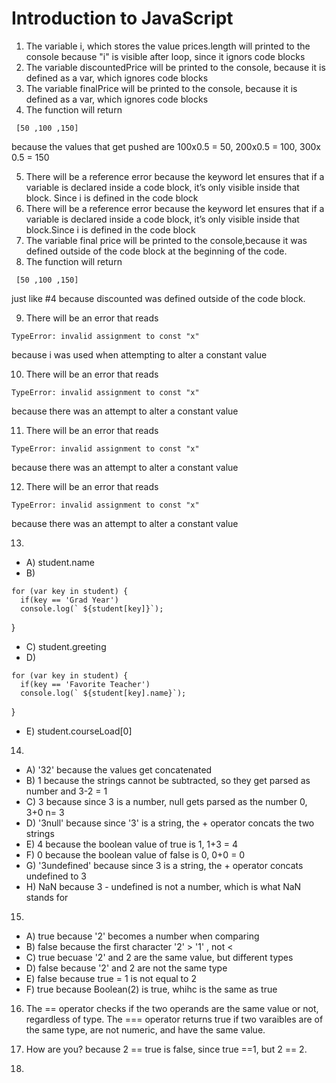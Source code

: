 # Introduction to JavaScript
1. The variable i, which stores the value prices.length will printed to the console because "i" is visible after loop, since it ignors code blocks
2. The variable discountedPrice will be printed to the console, because it is defined as a var, which ignores code blocks
3. The variable finalPrice will be printed to the console, because it is defined as a var, which ignores code blocks
4. The function will return 
```
 [50 ,100 ,150]
```
because the values that get pushed are 100x0.5 = 50, 200x0.5 = 100, 300x 0.5 = 150

5. There will be a reference error because the keyword let ensures that if a variable is declared inside a code block, it’s only visible inside that block. Since i is defined in the code block
6. There will be a reference error because the keyword let ensures that if a variable is declared inside a code block, it’s only visible inside that block.Since i is defined in the code block
7. The variable final price will be printed to the console,because it was defined outside of the code block at the beginning of the code. 
8. The function will return 
```
 [50 ,100 ,150]
```
just like #4 because  discounted was defined outside of the code block. 

9. There will be an error that reads 

```
TypeError: invalid assignment to const "x"
```
because i was used when attempting to alter a constant value

10.  There will be an error that reads 

```
TypeError: invalid assignment to const "x"
```
because there was an attempt to alter a constant value

11.  There will be an error that reads 

```
TypeError: invalid assignment to const "x"
```
because there was an attempt to alter a constant value

12.  There will be an error that reads 

```
TypeError: invalid assignment to const "x"
```
because there was an attempt to alter a constant value

13.
- A) student.name
- B)
```
for (var key in student) {
  if(key == 'Grad Year')
  console.log(` ${student[key]}`);
  ```
}
- C) student.greeting
- D)
```
for (var key in student) {
  if(key == 'Favorite Teacher')
  console.log(` ${student[key].name}`);
  ```
     
}
- E) student.courseLoad[0]
14. 
- A) '32' because the values get concatenated
- B) 1 because the strings cannot be subtracted, so they get parsed as number and 3-2 = 1
- C) 3 because since 3 is a number, null gets parsed as the number 0, 3+0 n= 3
- D) '3null' because since '3' is a string, the + operator concats the two strings
- E) 4 because the boolean value of true is 1, 1+3 = 4
- F) 0 because the boolean value of false is 0, 0+0 = 0
- G) '3undefined' because since 3 is a string, the + operator concats undefined to 3
- H) NaN because 3 - undefined is not a number, which is what NaN stands for

15. 
- A) true because '2' becomes a number when comparing
- B) false because the first character '2' > '1' , not <
- C) true becuase '2' and 2 are the same value, but different types
- D) false because '2' and 2 are not the same type
- E) false because true = 1 is not equal to 2
- F) true because Boolean(2) is true, whihc is the same as true

16. The == operator checks if the two operands are the same value or not, regardless of type. The === operator returns true if two varaibles are of the same type, are not numeric, and have the same value.

17. How are you? because 2 == true is false, since true ==1, but 2 == 2.

18. 
